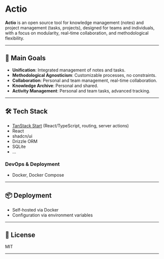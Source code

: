 # Actio

**Actio** is an open source tool for knowledge management (notes) and project management (tasks, projects), designed for teams and individuals, with a focus on modularity, real-time collaboration, and methodological flexibility.

---

## 🚀 Main Goals

- **Unification**: Integrated management of notes and tasks.
- **Methodological Agnosticism**: Customizable processes, no constraints.
- **Collaboration**: Personal and team management, real-time collaboration.
- **Knowledge Archive**: Personal and shared.
- **Activity Management**: Personal and team tasks, advanced tracking.

---

## 🛠️ Tech Stack

- [TanStack Start](https://tanstack.com/start) (React/TypeScript, routing, server actions)
- React
- shadcn/ui
- Drizzle ORM
- SQLite
- ...

### DevOps & Deployment

- Docker, Docker Compose

---

## 📦 Deployment

- Self-hosted via Docker
- Configuration via environment variables

---

## 📄 License

MIT

---
